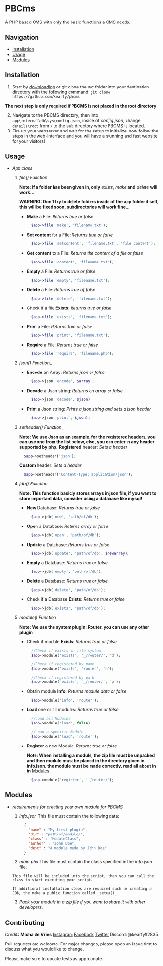 # PBCms
A PHP based CMS with only the basic functions a CMS needs.

## Navigation
- [Installation](#Installation)
- [Usage](#Usage)
- [Modules](#Modules)

## Installation

1. Start by [downloading](https://github.com/kearfy/pbcms/archive/master.zip) or git clone the _src_ folder into
 your destination directory with the following command: ```git clone   https://github.com/kearfy/pbcms```

  **The next step is only required if PBCMS is not placed in the root directory**

2. Navigate to the PBCMS directory, then into ```app\internal\db\sys\config.json```, inside of _config.json_,
 change ```details\root``` from ```/``` to the sub directory where PBCMS is located.
3. Fire up your webserver and wait for the setup to initialize, now follow the steps in the web-interface
 and you will have a stunning and fast website for your visitors!


## Usage

* _App class_
   1. _file() Function_

      __Note: If a folder has been given in, only__ *exists*, *make* __and__ *delete* __will work...__

      __WARNING: Don't try to delete folders inside of the app folder it self, this will be fixed soon,
        subdirectories will work fine...__
      - __Make__ a File:
        _Returns true or false_
        ```php
          $app->file('make', 'filename.txt');
        ```
      - __Set content__ for a File:
        _Returns true or false_
        ```php
          $app->file('setcontent', 'filename.txt', 'file content');
        ```
      - __Get content__ to a File:
        _Returns the content of a file or false_
        ```php
          $app->file('content', 'filename.txt');
        ```
      - __Empty__ a File:
        _Returns true or false_
        ```php
          $app->file('empty', 'filename.txt');
        ```
      - __Delete__ a File:
        _Returns true of false_
        ```php
          $app->file('delete', 'filename.txt');
        ```
      - Check if a file __Exists__:
        _Returns true or false_
        ```php
          $app->file('exists', 'filename.txt');
        ```
      - __Print__ a File:
        _Returns true or false_
        ```php
          $app->file('print', 'filename.txt');
        ```
      - __Require__ a File:
        _Returns true or false_
        ```php
          $app->file('require', 'filename.php');
        ```

   2. _json() Function__
      - __Encode__ an Array:
        _Returns json or false_
        ```php
          $app->json('encode', $array);
        ```
      - __Decode__ a Json string:
        _Returns an array or false_
        ```php
          $app->json('decode', $json);
        ```
      - __Print__ a Json string:
        _Prints a json string and sets a json header_
        ```php
          $app->json('print', $json);
        ```

   3. _setheader() Function__

      __Note: We use Json as an example, for the registered headers, you can use one from the list
        below, else, you can enter in any header supported by php.__
      __Registered__ header:
        _Sets a header_
        ```php
          $app->setheader('json');
        ```
      __Custom__ header:
        _Sets a header_
        ```php
          $app->setheader('Content-Type: application/json');
        ```

   4. _jdb() Function_

      __Note: This function basicly stores arrays in json file, if you want to store important data,
        consider using a database like mysql!__
      - __New__ Database:
        _Returns true or false_
        ```php
          $app->jdb('new', 'path/of/db');
        ```
      - __Open__ a Database:
        _Returns array or false_
        ```php
          $app->jdb('open', 'path/of/db');
        ```
      - __Update__ a Database:
        _Returns true or false_
        ```php
          $app->jdb('update', 'path/of/db', $newarray);
        ```
      - __Empty__ a Database:
        _Returns true or false_
        ```php
          $app->jdb('empty', 'path/of/db');
        ```
      - __Delete__ a Database:
        _Returns true or false_
        ```php
          $app->jdb('delete', 'path/of/db');
        ```
      - Check if a Database __Exists__:
        _Returns true or false_
        ```php
          $app->jdb('exists', 'path/of/db');
        ```
   5. _module() Function_

      __Note: We use the system plugin: Router. you can use any other plugin__
      - Check if module __Exists__:
        _Returns true or false_
        ```php
          //Check if exists in file system
          $app->module('exists', '_/router/', 'd');

          //Check if registered by name
          $app->module('exists', 'router', 'n');

          //Check if registered by path
          $app->module('exists', '_/router/', 'p');
        ```
      - Obtain module __Info__:
        _Returns module data or false_
        ```php
          $app->module('info', 'router');
        ```
      - __Load__ one or all modules:
        _Returns true or false_
        ```php
          //Load all Modules
          $app->module('load', false);

          //Load a specific Module
          $app->module('load', 'router');
        ```
      - __Register__ a new Module:
        _Returns true or false_

        __Note: When installing a module, the zip file must be unpacked and then
          module must be placed in the directory given in info.json, the module
          must be made correctly, read all about in in__ [Modules](#Modules)
        ```php
          $app->module('register', '_/router/');
        ```

## Modules

* _requirements for creating your own module for PBCMS_
   1. _info.json_
      This file must contain the following data:
      ```json
        {
          "name" : "My first plugin",
          "dir" : "path/of/module/",
          "class" : "ModuleClass",
          "author" : "John Doe",
          "desc" : "A module made by John Doe"
        }
      ```
    2. _main.php_
      This file must contain the class specified in the _info.json_ file.

      This file will be included into the script, then you can call the
      class to start executing your script.

      If additional installation steps are required such as creating a
      JDB, the make a public function called _setup()_
    3. _Pack your module in a zip file if you want to share it with other developers._


## Contributing
  _Credits_
    __Micha de Vries__
    [Instagram](https://www.instagram.com/kearfy/)
    [Facebook](https://www.facebook.com/micha.devries.5)
    [Twitter](https://twitter.com/Kearfy)
    Discord: @kearfy#2835

Pull requests are welcome. For major changes, please open an issue first to discuss what you would like to change.

Please make sure to update tests as appropriate.
